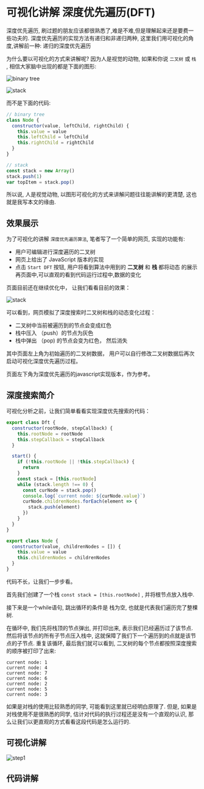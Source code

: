 # 可视化讲解 深度优先遍历(DFT)

深度优先遍历, 刷过题的朋友应该都很熟悉了,难是不难,但是理解起来还是要费一些功夫的.
深度优先遍历的实现方法有递归和非递归两种, 这里我们用可视化的角度,讲解前一种: 递归的深度优先遍历

为什么要以可视化的方式来讲解呢? 因为人是视觉的动物, 如果和你说 `二叉树` 或 `栈` , 相信大家脑中出现的都是下面的图形:

![binary tree](https://raw.githubusercontent.com/ssthouse/d3-blog/master/viz-depth-first-traversal/img/binary-tree.png)

![stack](https://raw.githubusercontent.com/ssthouse/d3-blog/master/viz-depth-first-traversal/img/stack.jpg)

而不是下面的代码:

```javascript
// binary tree
class Node {
  constructor(value, leftChild, rightChild) {
    this.value = value
    this.leftChild = leftChild
    this.rightChild = rightChild
  }
}

// stack
const stack = new Array()
stack.push(1)
var topItem = stack.pop()
```

所以说, 人是视觉动物, 以图形可视化的方式来讲解问题往往能讲解的更清楚, 这也就是我写本文的缘由.

## 效果展示

为了可视化的讲解 `深度优先遍历算法`, 笔者写了一个简单的网页, 实现的功能有:

- 用户可编辑进行深度遍历的二叉树
- 网页上给出了 JavaScript 版本的实现
- 点击 `Start DFT` 按钮, 用户将看到算法中用到的 **二叉树** 和 **栈** 都将动态 的展示再页面中,可以直观的看到代码运行过程中,数据的变化

页面目前还在继续优化中， 让我们看看目前的效果：

![stack](https://raw.githubusercontent.com/ssthouse/d3-blog/master/viz-depth-first-traversal/img/demo.gif)



可以看到，网页模拟了深度搜索时二叉树和栈的动态变化过程：

- 二叉树中当前被遍历到的节点会变成红色
- 栈中压入 （push）的节点为灰色
- 栈中弹出 （pop) 的节点会变为红色， 然后消失

其中页面左上角为初始遍历的二叉树数据， 用户可以自行修改二叉树数据后再次启动可视化深度优先遍历过程。

页面左下角为深度优先遍历的javascript实现版本，作为参考。

## 深度搜索简介

可视化分析之前，让我们简单看看实现深度优先搜索的代码：

```javascript
export class Dft {
  constructor(rootNode, stepCallback) {
    this.rootNode = rootNode
    this.stepCallback = stepCallback
  }

  start() {
    if (!this.rootNode || !this.stepCallback) {
      return
    }
    const stack = [this.rootNode]
    while (stack.length !== 0) {
      const curNode = stack.pop()
      console.log(`current node: ${curNode.value}`)
      curNode.childrenNodes.forEach(element => {
        stack.push(element)
      })
    }
  }
}

export class Node {
  constructor(value, childrenNodes = []) {
    this.value = value
    this.childrenNodes = childrenNodes
  }
}
```

代码不长，让我们一步步看。



首先我们创建了一个栈 `const stack = [this.rootNode]` , 并将根节点放入栈中.

接下来是一个while语句, 跳出循环的条件是 栈为空, 也就是代表我们遍历完了整棵树.



在循环中, 我们先将栈顶的节点弹出, 并打印出来, 表示我们已经遍历过了该节点. 然后将该节点的所有子节点压入栈中, 这就保障了我们下一个遍历到的点就是该节点的子节点. 重复该循环, 最后我们就可以看到, 二叉树的每个节点都按照深度搜索的顺序被打印了出来:

```
current node: 1
current node: 4
current node: 7
current node: 6
current node: 2
current node: 5
current node: 3
```

如果是对栈的使用比较熟悉的同学, 可能看到这里就已经明白原理了. 但是, 如果是对栈使用不是很熟悉的同学, 估计对代码的执行过程还是没有一个直观的认识, 那么让我们以更直观的方式看看这段代码是怎么运行的.

## 可视化讲解

![step1](https://raw.githubusercontent.com/ssthouse/d3-blog/master/viz-depth-first-traversal/img/step1.png)



## 代码讲解
